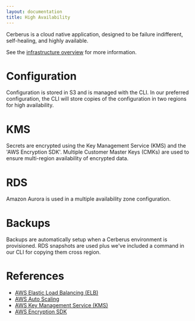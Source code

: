 ```yaml
---
layout: documentation
title: High Availability
---
```


Cerberus is a cloud native application, designed to be failure indifferent, self-healing, and highly available.

See the [infrastructure overview](infrastructure-overview) for more information.

# Configuration

Configuration is stored in S3 and is managed with the CLI.  In our preferred configuration, the CLI will store copies
of the configuration in two regions for high availability.

# KMS

Secrets are encrypted using the Key Management Service (KMS) and the 'AWS Encryption SDK'.
Multiple Customer Master Keys (CMKs) are used to ensure multi-region availability of encrypted data.

# RDS

Amazon Aurora is used in a multiple availability zone configuration.

# Backups

Backups are automatically setup when a Cerberus environment is provisioned. RDS snapshots are used plus we've included
a command in our CLI for copying them cross region.

# References

*  <a target="_blank" rel="noopener noreferrer" onclick="trackOutboundLink('https://aws.amazon.com/elasticloadbalancing/')" href="https://aws.amazon.com/elasticloadbalancing/">AWS Elastic Load Balancing (ELB)</a>
*  <a target="_blank" rel="noopener noreferrer" onclick="trackOutboundLink('https://aws.amazon.com/autoscaling/')" href="https://aws.amazon.com/autoscaling/">AWS Auto Scaling</a>
*  <a target="_blank" rel="noopener noreferrer" onclick="trackOutboundLink('https://aws.amazon.com/kms/')" href="https://aws.amazon.com/kms/">AWS Key Management Service (KMS)</a>
*  <a target="_blank" rel="noopener noreferrer" onclick="trackOutboundLink('https://docs.aws.amazon.com/encryption-sdk/latest/developer-guide/introduction.html')" href="https://docs.aws.amazon.com/encryption-sdk/latest/developer-guide/introduction.html">AWS Encryption SDK</a>